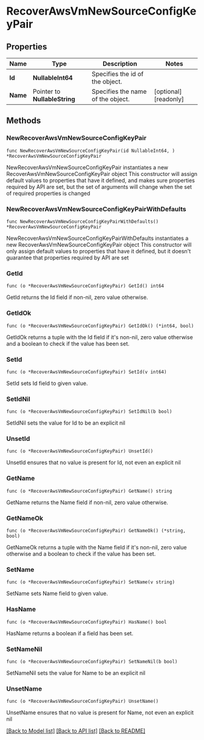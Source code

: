 # RecoverAwsVmNewSourceConfigKeyPair

## Properties

Name | Type | Description | Notes
------------ | ------------- | ------------- | -------------
**Id** | **NullableInt64** | Specifies the id of the object. | 
**Name** | Pointer to **NullableString** | Specifies the name of the object. | [optional] [readonly] 

## Methods

### NewRecoverAwsVmNewSourceConfigKeyPair

`func NewRecoverAwsVmNewSourceConfigKeyPair(id NullableInt64, ) *RecoverAwsVmNewSourceConfigKeyPair`

NewRecoverAwsVmNewSourceConfigKeyPair instantiates a new RecoverAwsVmNewSourceConfigKeyPair object
This constructor will assign default values to properties that have it defined,
and makes sure properties required by API are set, but the set of arguments
will change when the set of required properties is changed

### NewRecoverAwsVmNewSourceConfigKeyPairWithDefaults

`func NewRecoverAwsVmNewSourceConfigKeyPairWithDefaults() *RecoverAwsVmNewSourceConfigKeyPair`

NewRecoverAwsVmNewSourceConfigKeyPairWithDefaults instantiates a new RecoverAwsVmNewSourceConfigKeyPair object
This constructor will only assign default values to properties that have it defined,
but it doesn't guarantee that properties required by API are set

### GetId

`func (o *RecoverAwsVmNewSourceConfigKeyPair) GetId() int64`

GetId returns the Id field if non-nil, zero value otherwise.

### GetIdOk

`func (o *RecoverAwsVmNewSourceConfigKeyPair) GetIdOk() (*int64, bool)`

GetIdOk returns a tuple with the Id field if it's non-nil, zero value otherwise
and a boolean to check if the value has been set.

### SetId

`func (o *RecoverAwsVmNewSourceConfigKeyPair) SetId(v int64)`

SetId sets Id field to given value.


### SetIdNil

`func (o *RecoverAwsVmNewSourceConfigKeyPair) SetIdNil(b bool)`

 SetIdNil sets the value for Id to be an explicit nil

### UnsetId
`func (o *RecoverAwsVmNewSourceConfigKeyPair) UnsetId()`

UnsetId ensures that no value is present for Id, not even an explicit nil
### GetName

`func (o *RecoverAwsVmNewSourceConfigKeyPair) GetName() string`

GetName returns the Name field if non-nil, zero value otherwise.

### GetNameOk

`func (o *RecoverAwsVmNewSourceConfigKeyPair) GetNameOk() (*string, bool)`

GetNameOk returns a tuple with the Name field if it's non-nil, zero value otherwise
and a boolean to check if the value has been set.

### SetName

`func (o *RecoverAwsVmNewSourceConfigKeyPair) SetName(v string)`

SetName sets Name field to given value.

### HasName

`func (o *RecoverAwsVmNewSourceConfigKeyPair) HasName() bool`

HasName returns a boolean if a field has been set.

### SetNameNil

`func (o *RecoverAwsVmNewSourceConfigKeyPair) SetNameNil(b bool)`

 SetNameNil sets the value for Name to be an explicit nil

### UnsetName
`func (o *RecoverAwsVmNewSourceConfigKeyPair) UnsetName()`

UnsetName ensures that no value is present for Name, not even an explicit nil

[[Back to Model list]](../README.md#documentation-for-models) [[Back to API list]](../README.md#documentation-for-api-endpoints) [[Back to README]](../README.md)


